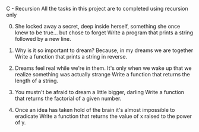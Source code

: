 C - Recursion
All the tasks in this project are to completed using recursion only

0. She locked away a secret, deep inside herself, something she once knew to be true... but chose to forget
Write a program that prints a string followed by a new line.

1. Why is it so important to dream? Because, in my dreams we are together
Write a function that prints a string in reverse.
2. Dreams feel real while we're in them. It's only when we wake up that we realize something was actually strange
Write a function that returns the length of a string.

3. You mustn't be afraid to dream a little bigger, darling
Write a function that returns the factorial of a given number.

4. Once an idea has taken hold of the brain it's almost impossible to eradicate
Write a function that returns the value of x raised to the power of y.
